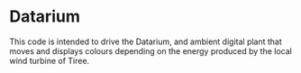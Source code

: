 Datarium
========

This code is intended to drive the Datarium, and ambient digital plant that moves and displays colours depending on the energy produced by the local wind turbine of Tiree.  
